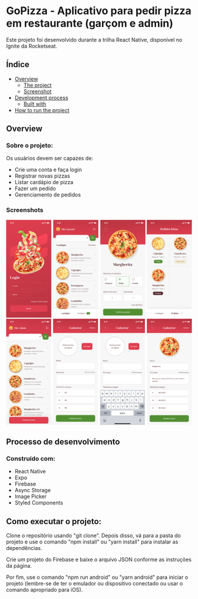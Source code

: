 # GoPizza - Aplicativo para pedir pizza em restaurante (garçom e admin)

Este projeto foi desenvolvido durante a trilha React Native, disponível no Ignite da Rocketseat.

## Índice

- [Overview](#overview)
  - [The project](#the-project)
  - [Screenshot](#screenshot)
- [Development process](#development-process)
  - [Built with](#built-with)
- [How to run the project](#how-to-run-the-project)

## Overview

### Sobre o projeto:

Os usuários devem ser capazes de:

- Crie uma conta e faça login
- Registrar novas pizzas
- Listar cardápio de pizza
- Fazer um pedido
- Gerenciamento de pedidos

### Screenshots

![](./screenshotA.png)
![](./screenshotB.png)

## Processo de desenvolvimento

### Construído com:

- React Native
- Expo
- Firebase
- Async Storage
- Image Picker
- Styled Components

## Como executar o projeto:

Clone o repositório usando "git clone". Depois disso, vá para a pasta do projeto e use o comando "npm install" ou "yarn install" para instalar as dependências.

Crie um projeto do Firebase e baixe o arquivo JSON conforme as instruções da página.

Por fim, use o comando "npm run android" ou "yarn android" para iniciar o projeto (lembre-se de ter o emulador ou dispositivo conectado ou usar o comando apropriado para iOS).
